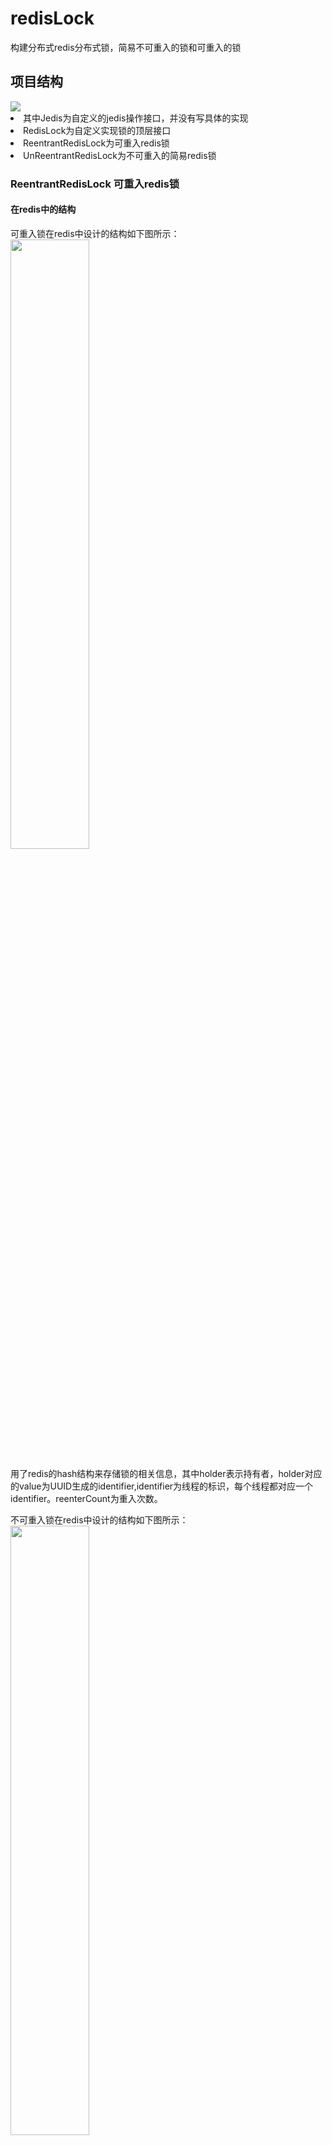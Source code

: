 # redisLock
构建分布式redis分布式锁，简易不可重入的锁和可重入的锁
## 项目结构
<image src='https://github.com/codeHaoHao/readME-file/blob/master/redis-file/project_structure.png'/>
<li>其中Jedis为自定义的jedis操作接口，并没有写具体的实现</li>
<li>RedisLock为自定义实现锁的顶层接口</li>
<li>ReentrantRedisLock为可重入redis锁</li>
<li>UnReentrantRedisLock为不可重入的简易redis锁</li>
<h3> ReentrantRedisLock 可重入redis锁</h3>
<h4>在redis中的结构</h4>
可重入锁在redis中设计的结构如下图所示：
<image align='center' width='50%' height='50%' src='https://github.com/codeHaoHao/readME-file/blob/master/redis-file/reentrant-contruct.png'/>
<p>用了redis的hash结构来存储锁的相关信息，其中holder表示持有者，holder对应的value为UUID生成的identifier,identifier为线程的标识，每个线程都对应一个identifier。reenterCount为重入次数。</p>
不可重入锁在redis中设计的结构如下图所示：
<image align='center' width='50%' height='50%' src='https://github.com/codeHaoHao/readME-file/blob/master/redis-file/unreentrant-constuct.png'>
<p>不可重入锁主要运用redis的setnx方法实现</p>
